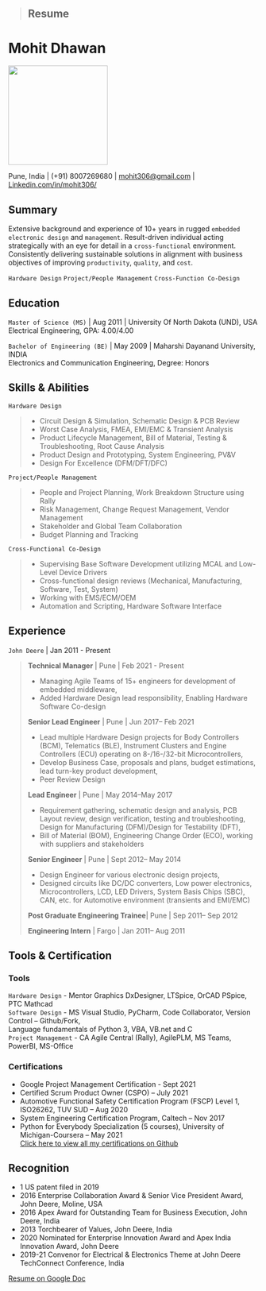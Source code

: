 > ## Resume
# Mohit Dhawan  
<img src="https://media-exp1.licdn.com/dms/image/C5603AQGt9H6zPKaxaQ/profile-displayphoto-shrink_800_800/0/1601063150241?e=1636588800&v=beta&t=HI2tZ1R_wGGrFLwk-F2__M929gDoJzTSQuJJ3XJb7Ac" width="200">  

Pune, India | (+91) 8007269680 | mohit306@gmail.com | [Linkedin.com/in/mohit306/](https://www.linkedin.com/in/mohit306/)  
## Summary	
Extensive background and experience of 10+ years in rugged `embedded electronic design` and `management`. Result-driven individual acting strategically with an eye for detail in a `cross-functional` environment. Consistently delivering sustainable solutions in alignment with business objectives of improving `productivity`, `quality`, and `cost`.					

`Hardware Design` `Project/People Management` `Cross-Function Co-Design`

## Education
`Master of Science (MS)` | Aug 2011 | University Of North Dakota (UND), USA  
Electrical Engineering, GPA: 4.00/4.00  

`Bachelor of Engineering (BE)` | May 2009 | Maharshi Dayanand University, INDIA  
Electronics and Communication Engineering, Degree: Honors

## Skills & Abilities
`Hardware Design`  						
>- Circuit Design & Simulation, Schematic Design & PCB Review  
>- Worst Case Analysis, FMEA, EMI/EMC & Transient Analysis  
>- Product Lifecycle Management, Bill of Material, Testing & Troubleshooting, Root Cause Analysis  
>- Product Design and Prototyping, System Engineering, PV&V  
>- Design For Excellence (DFM/DFT/DFC)   

`Project/People Management`  							
>- People and Project Planning, Work Breakdown Structure using Rally  
>- Risk Management, Change Request Management, Vendor Management  
>- Stakeholder and Global Team Collaboration  
>- Budget Planning and Tracking   

`Cross-Functional Co-Design`   						
>- Supervising Base Software Development utilizing MCAL and Low-Level Device Drivers  
>- Cross-functional design reviews (Mechanical, Manufacturing, Software, Test, System)  
>- Working with EMS/ECM/OEM  
>- Automation and Scripting, Hardware Software Interface  

## Experience
`John Deere` | Jan 2011 - Present  
>**Technical Manager** | Pune | Feb 2021 - Present  
>- Managing Agile Teams of 15+ engineers for development of embedded middleware,  
>- Added Hardware Design lead responsibility, Enabling Hardware Software Co-design  
>
> **Senior Lead Engineer** | Pune | Jun 2017– Feb 2021  
>- Lead multiple Hardware Design projects for Body Controllers (BCM), Telematics (BLE), Instrument Clusters and Engine Controllers (ECU) operating on 8-/16-/32-bit Microcontrollers,  
>- Develop Business Case, proposals and plans, budget estimations, lead turn-key product development,  
>- Peer Review Design  
>
> **Lead Engineer** | Pune | May 2014–May 2017  
>- Requirement gathering, schematic design and analysis, PCB Layout review, design verification, testing and troubleshooting, Design for Manufacturing (DFM)/Design for Testability (DFT),  
>- Bill of Material (BOM), Engineering Change Order (ECO), working with suppliers and stakeholders  
>
> **Senior Engineer** | Pune | Sept 2012– May 2014  
>- Design Engineer for various electronic design projects,  
>- Designed circuits like DC/DC converters, Low power electronics, Microcontrollers, LCD, LED Drivers, System Basis Chips (SBC), CAN, etc. for Automotive environment (transients and EMI/EMC)  
>
> **Post Graduate Engineering Trainee**| Pune | Sep 2011– Sep 2012  
> 
> **Engineering Intern** | Fargo | Jan 2011– Aug 2011

## Tools & Certification
### Tools
`Hardware Design` - Mentor Graphics DxDesigner, LTSpice, OrCAD PSpice, PTC Mathcad  
`Software Design` - MS Visual Studio, PyCharm, Code Collaborator, Version Control – Github/Fork,   
Language fundamentals of Python 3, VBA, VB.net and C  
`Project Management` - CA Agile Central (Rally), AgilePLM, MS Teams, PowerBI, MS-Office  

### Certifications
* Google Project Management Certification - Sept 2021
* Certified Scrum Product Owner (CSPO) – July 2021
* Automotive Functional Safety Certification Program (FSCP) Level 1, ISO26262, TUV SUD – Aug 2020
* System Engineering Certification Program, Caltech – Nov 2017
* Python for Everybody Specialization (5 courses), University of Michigan-Coursera – May 2021  
[Click here to view all my certifications on Github](https://github.com/MD32764/Certifications)  

## Recognition
* 1 US patent filed in 2019
* 2016 Enterprise Collaboration Award & Senior Vice President Award, John Deere, Moline, USA
* 2016 Apex Award for Outstanding Team for Business Execution, John Deere, India
* 2013 Torchbearer of Values, John Deere, India
* 2020 Nominated for Enterprise Innovation Award and Apex India Innovation Award, John Deere
* 2019-21 Convenor for Electrical & Electronics Theme at John Deere TechConnect Conference, India



[Resume on Google Doc](https://docs.google.com/document/d/1TBARSunPrxtMwWQn0YZHhQ6zKElc5JQjHV-0UlFCqmw/edit?usp=sharing)
